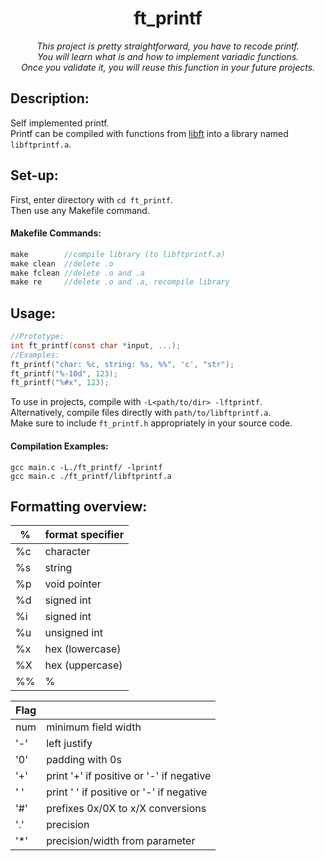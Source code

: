 <h1 align="center">
	ft_printf
</h1>

*<p align="center">This project is pretty straightforward, you have to recode printf.
<br>
You will learn what is and how to implement variadic functions.<br>
Once you validate it, you will reuse this function in your future projects.</p>*

## Description:
Self implemented printf.  
Printf can be compiled with functions from [libft](https://github.com/heyitsyosh/42_libft/tree/main) into a library named `libftprintf.a`.  

## Set-up:
First, enter directory with `cd ft_printf`.  
Then use any Makefile command.  

#### Makefile Commands:
```C
make        //compile library (to libftprintf.a)
make clean  //delete .o
make fclean //delete .o and .a
make re     //delete .o and .a, recompile library
```

## Usage:  
```C
//Prototype:
int	ft_printf(const char *input, ...);
//Examples:
ft_printf("char: %c, string: %s, %%", 'c', "str");
ft_printf("%-10d", 123);
ft_printf("%#x", 123);
```
To use in projects, compile with `-L<path/to/dir> -lftprintf`.  
Alternatively, compile files directly with `path/to/libftprintf.a`.  
Make sure to include `ft_printf.h` appropriately in your source code.

#### Compilation Examples:
```
gcc main.c -L./ft_printf/ -lprintf
gcc main.c ./ft_printf/libftprintf.a
```

## Formatting overview:
| % | format specifier |
---|---|
%c | character |
%s | string |
%p | void pointer |
%d | signed int |
%i | signed int |
%u | unsigned int |
%x | hex (lowercase) |
%X | hex (uppercase) |
%% | % |

|Flag||
---|---|
num | minimum field width |
'-' | left justify |
'0' | padding with 0s |
'+' | print '+' if positive or '-' if negative |
' ' | print ' ' if positive or '-' if negative |
'#' | prefixes 0x/0X to x/X conversions |
'.' | precision	|
'*' | precision/width from parameter |
